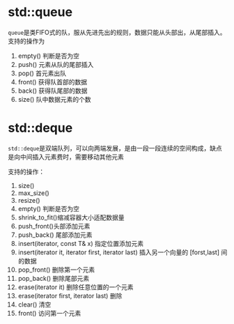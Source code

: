 
# std::queue

`queue`是类FIFO式的队，服从先进先出的规则，数据只能从头部出，从尾部插入。
支持的操作为
1. empty() 判断是否为空
2. push() 元素从队的尾部插入
3. pop() 首元素出队
4. front() 获得队首部的数据
5. back() 获得队尾部的数据
6. size() 队中数据元素的个数


# std::deque
`std::deque`是双端队列，可以向两端发展，是由一段一段连续的空间构成，缺点是向中间插入元素费时，需要移动其他元素

支持的操作：
1. size()
2. max_size()
3. resize()
4. empty() 判断是否为空
5. shrink_to_fit()缩减容器大小适配数据量
6. push_front()头部添加元素
7. push_back() 尾部添加元素
8. insert(iterator, const T& x) 指定位置添加元素
9. insert(iterator it, iterator first, iterator last) 插入另一个向量的 [forst,last] 间的数据
10. pop_front() 删除第一个元素
11. pop_back() 删除尾部元素
12. erase(iterator it) 删除任意位置的一个元素
13. erase(iterator first, iterator last) 删除
14. clear() 清空
15. front() 访问第一个元素 